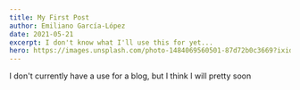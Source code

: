 ```yaml
---
title: My First Post
author: Emiliano García-López
date: 2021-05-21
excerpt: I don't know what I'll use this for yet...
hero: https://images.unsplash.com/photo-1484069560501-87d72b0c3669?ixid=MnwxMjA3fDB8MHxwaG90by1wYWdlfHx8fGVufDB8fHx8&ixlib=rb-1.2.1&auto=format&fit=crop&w=2100&q=80
---
```

I don't currently have a use for a blog, but I think I will pretty soon